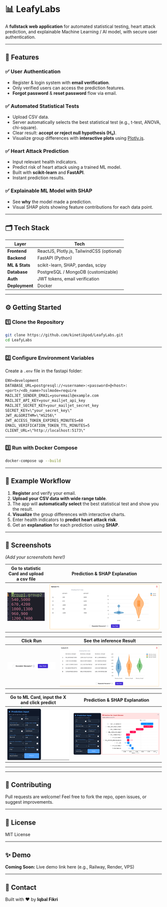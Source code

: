# 📊 LeafyLabs

A **fullstack web application** for automated statistical testing, heart attack prediction, and explainable Machine Learning / AI model, with secure user authentication.

---

## 🚀 Features

### ✅ User Authentication

* Register & login system with **email verification**.
* Only verified users can access the prediction features.
* **Forgot password** & **reset password** flow via email.

### ✅ Automated Statistical Tests

* Upload CSV data.
* Server automatically selects the best statistical test (e.g., t-test, ANOVA, chi-square).
* Clear result: **accept or reject null hypothesis (H₀)**.
* Visualize group differences with **interactive plots** using [Plotly.js](https://plotly.com/javascript/).

### ✅ Heart Attack Prediction

* Input relevant health indicators.
* Predict risk of heart attack using a trained ML model.
* Built with **scikit-learn** and **FastAPI**.
* Instant prediction results.

### ✅ Explainable ML Model with SHAP

* See **why** the model made a prediction.
* Visual SHAP plots showing feature contributions for each data point.

---

## 🗂️ Tech Stack

| Layer          | Tech                                       |
| -------------- | ------------------------------------------ |
| **Frontend**   | ReactJS, Plotly.js, TailwindCSS (optional) |
| **Backend**    | FastAPI (Python)                           |
| **ML & Stats** | scikit-learn, SHAP, pandas, scipy          |
| **Database**   | PostgreSQL / MongoDB (customizable)        |
| **Auth**       | JWT tokens, email verification             |
| **Deployment** | Docker            |

---

## ⚙️ Getting Started

### 1️⃣ Clone the Repository

```bash
git clone https://github.com/kinetikpod/LeafyLabs.git
cd LeafyLabs
```

---

### 2️⃣ Configure Environment Variables

Create a `.env` file in the fastapi folder:

```env
ENV=development
DATABASE_URL=postgresql://<username>:<password>@<host>:<port>/<db_name>?sslmode=require
MAILJET_SENDER_EMAIL=youremail@example.com
MAILJET_API_KEY=your_mailjet_api_key
MAILJET_SECRET_KEY=your_mailjet_secret_key
SECRET_KEY=\"your_secret_key\"
JWT_ALGORITHM=\"HS256\"
JWT_ACCESS_TOKEN_EXPIRES_MINUTES=60
EMAIL_VERIFICATION_TOKEN_TTL_MINUTES=5
CLIENT_URL=\"http://localhost:5173\"
```

---

### 3️⃣ Run with Docker Compose

```bash
docker-compose up --build
```

---

## 📁 Example Workflow

1. **Register** and verify your email.
2. **Upload your CSV data with wide range table**.
3. The app will **automatically select** the best statistical test and show you the result.
4. **Visualize** the group differences with interactive charts.
5. Enter health indicators to **predict heart attack risk**.
6. Get an **explanation** for each prediction using **SHAP**.

---

## 📸 Screenshots

*(Add your screenshots here!)*

| Go to statistic Card and upload a csv file                      | Prediction & SHAP Explanation                |
| ---------------------------------------------- | -------------------------------------------- |
| ![mann-whitney U data](react-client/images/infer2/mannwhitney_reject.png) | ![SHAP Plot](react-client/images/infer2/mannwhitney_violin.png) |


| Click Run                       | See the inference Result                |
| ---------------------------------------------- | -------------------------------------------- |
| ![wide range csv data](react-client/images/infer1/click_button.png) | ![SHAP Plot](react-client/images/infer1/revenue_show1.png) |


| Go to ML Card, input the X and click predict                       | Prediction & SHAP Explanation                |
| ---------------------------------------------- | -------------------------------------------- |
| ![wide range csv data](react-client/images/infer3/infer3_form.png) | ![SHAP Plot](react-client/images/infer3/infer3_shap.png) |

---

---

## 🤝 Contributing

Pull requests are welcome!
Feel free to fork the repo, open issues, or suggest improvements.

---

## 📜 License

MIT License

---

## ✨ Demo

**Coming Soon:** Live demo link here (e.g., Railway, Render, VPS)

---

## 📧 Contact

Built with ❤️ by **Iqbal Fikri**

